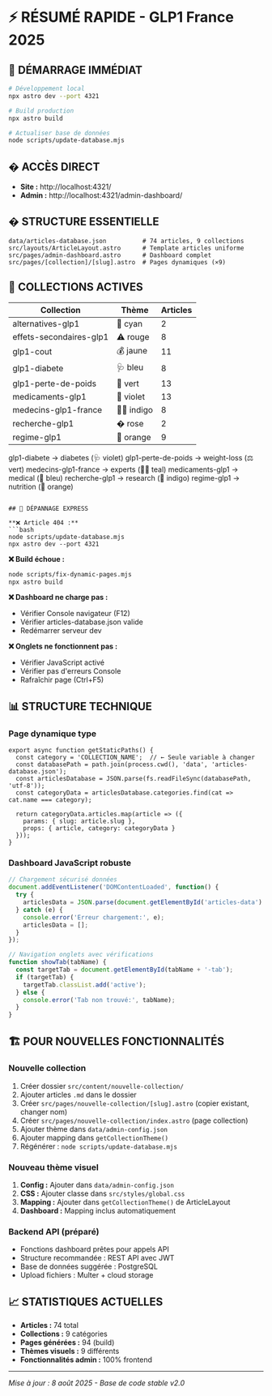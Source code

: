 # ⚡ RÉSUMÉ RAPIDE - GLP1 France 2025

## 🚀 DÉMARRAGE IMMÉDIAT

```bash
# Développement local
npx astro dev --port 4321

# Build production  
npx astro build

# Actualiser base de données
node scripts/update-database.mjs
```

## � ACCÈS DIRECT

- **Site :** http://localhost:4321/
- **Admin :** http://localhost:4321/admin-dashboard/

## � STRUCTURE ESSENTIELLE

```
data/articles-database.json          # 74 articles, 9 collections
src/layouts/ArticleLayout.astro      # Template articles uniforme
src/pages/admin-dashboard.astro      # Dashboard complet
src/pages/[collection]/[slug].astro  # Pages dynamiques (×9)
```

## 🎨 COLLECTIONS ACTIVES

| Collection | Thème | Articles |
|------------|-------|----------|
| alternatives-glp1 | 🌱 cyan | 2 |
| effets-secondaires-glp1 | ⚠️ rouge | 8 |
| glp1-cout | 💰 jaune | 11 |
| glp1-diabete | 🩺 bleu | 8 |
| glp1-perte-de-poids | 🏃 vert | 13 |
| medicaments-glp1 | 💊 violet | 13 |
| medecins-glp1-france | 👨‍⚕️ indigo | 8 |
| recherche-glp1 | � rose | 2 |
| regime-glp1 | 🍎 orange | 9 |
glp1-diabete           → diabetes      (🩺 violet)
glp1-perte-de-poids    → weight-loss   (⚖️ vert)
medecins-glp1-france   → experts       (👨‍⚕️ teal)
medicaments-glp1       → medical       (💊 bleu)
recherche-glp1         → research      (🔬 indigo)
regime-glp1            → nutrition     (🥗 orange)
```

## 🔧 DÉPANNAGE EXPRESS

**❌ Article 404 :**
```bash
node scripts/update-database.mjs
npx astro dev --port 4321
```

**❌ Build échoue :**
```bash
node scripts/fix-dynamic-pages.mjs
npx astro build
```

**❌ Dashboard ne charge pas :**
- Vérifier Console navigateur (F12)
- Vérifier articles-database.json valide
- Redémarrer serveur dev

**❌ Onglets ne fonctionnent pas :**
- Vérifier JavaScript activé
- Vérifier pas d'erreurs Console
- Rafraîchir page (Ctrl+F5)

## 📊 STRUCTURE TECHNIQUE

### Page dynamique type
```astro
export async function getStaticPaths() {
  const category = 'COLLECTION_NAME';  // ← Seule variable à changer
  const databasePath = path.join(process.cwd(), 'data', 'articles-database.json');
  const articlesDatabase = JSON.parse(fs.readFileSync(databasePath, 'utf-8'));
  const categoryData = articlesDatabase.categories.find(cat => cat.name === category);
  
  return categoryData.articles.map(article => ({
    params: { slug: article.slug },
    props: { article, category: categoryData }
  }));
}
```

### Dashboard JavaScript robuste
```javascript
// Chargement sécurisé données
document.addEventListener('DOMContentLoaded', function() {
  try {
    articlesData = JSON.parse(document.getElementById('articles-data').textContent);
  } catch (e) {
    console.error('Erreur chargement:', e);
    articlesData = [];
  }
});

// Navigation onglets avec vérifications
function showTab(tabName) {
  const targetTab = document.getElementById(tabName + '-tab');
  if (targetTab) {
    targetTab.classList.add('active');
  } else {
    console.error('Tab non trouvé:', tabName);
  }
}
```

## 🏗️ POUR NOUVELLES FONCTIONNALITÉS

### Nouvelle collection
1. Créer dossier `src/content/nouvelle-collection/`
2. Ajouter articles `.md` dans le dossier
3. Créer `src/pages/nouvelle-collection/[slug].astro` (copier existant, changer nom)
4. Créer `src/pages/nouvelle-collection/index.astro` (page collection)
5. Ajouter thème dans `data/admin-config.json`
6. Ajouter mapping dans `getCollectionTheme()`
7. Régénérer : `node scripts/update-database.mjs`

### Nouveau thème visuel
1. **Config :** Ajouter dans `data/admin-config.json`
2. **CSS :** Ajouter classe dans `src/styles/global.css`
3. **Mapping :** Ajouter dans `getCollectionTheme()` de ArticleLayout
4. **Dashboard :** Mapping inclus automatiquement

### Backend API (préparé)
- Fonctions dashboard prêtes pour appels API
- Structure recommandée : REST API avec JWT
- Base de données suggérée : PostgreSQL
- Upload fichiers : Multer + cloud storage

## 📈 STATISTIQUES ACTUELLES

- **Articles :** 74 total
- **Collections :** 9 catégories
- **Pages générées :** 94 (build)
- **Thèmes visuels :** 9 différents
- **Fonctionnalités admin :** 100% frontend

---
*Mise à jour : 8 août 2025 - Base de code stable v2.0*
